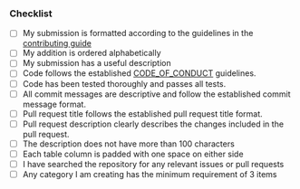 ### Checklist
<!-- Thank you for taking the time to work on a Pull Request for this project! -->
<!-- To ensure your PR is dealt with swiftly please check the following: -->
- [ ] My submission is formatted according to the guidelines in the [contributing guide](/CONTRIBUTING.md)
- [ ] My addition is ordered alphabetically
- [ ] My submission has a useful description
- [ ] Code follows the established [CODE_OF_CONDUCT](https://github.com/Exifly/ApiVault/blob/main/CODE_OF_CONDUCT.md) guidelines.
- [ ] Code has been tested thoroughly and passes all tests.
- [ ] All commit messages are descriptive and follow the established commit message format.
- [ ] Pull request title follows the established pull request title format.
- [ ] Pull request description clearly describes the changes included in the pull request.
- [ ] The description does not have more than 100 characters
- [ ] Each table column is padded with one space on either side
- [ ] I have searched the repository for any relevant issues or pull requests
- [ ] Any category I am creating has the minimum requirement of 3 items

